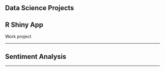 ## Data Science Projects

## R Shiny App
Work project

-------------------

## Sentiment Analysis

-------------------


